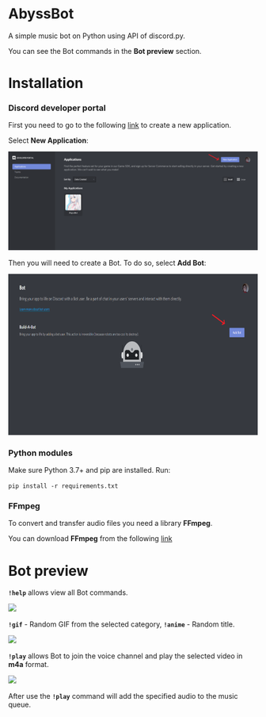 # AbyssBot
A simple music bot on Python using API of discord.py.

You can see the Bot commands in the **Bot preview** section.

# Installation

### Discord developer portal
First you need to go to the following [link](https://discord.com/developers/applications) to create a new application. 

Select **New Application**:

![](README_images/new_application.PNG)

Then you will need to create a Bot. To do so, select **Add Bot**:

<img src="README_images/add_bot.PNG" height="325" width="700">

### Python modules
Make sure Python 3.7+ and pip are installed. Run:

```pip install -r requirements.txt```

### FFmpeg
To convert and transfer audio files you need a library **FFmpeg**.

You can download **FFmpeg** from the following [link](https://ffmpeg.org/download.html)

# Bot preview
**```!help```** allows view all Bot commands.

![](README_images/help.PNG)

**```!gif```** - Random GIF from the selected category, **```!anime```** - Random title.

![](README_images/preview_1.PNG)

**```!play```** allows Bot to join the voice channel and play the selected video in **m4a** format.

![](README_images/preview_2.PNG)

After use the **```!play```** command will add the specified audio to the music queue.
